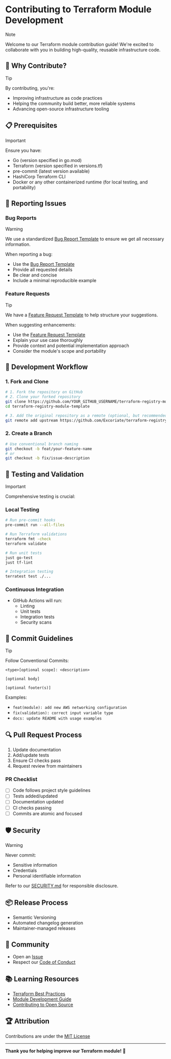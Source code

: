 # Contributing to Terraform Module Development

> [!NOTE]
> Welcome to our Terraform module contribution guide! We're excited to collaborate with you in building high-quality, reusable infrastructure code.

## 🌟 Why Contribute?

> [!TIP]
> By contributing, you're:
>
> - Improving infrastructure as code practices
> - Helping the community build better, more reliable systems
> - Advancing open-source infrastructure tooling

## 📋 Prerequisites

> [!IMPORTANT]
> Ensure you have:
>
> - Go (version specified in go.mod)
> - Terraform (version specified in versions.tf)
> - pre-commit (latest version available)
> - HashiCorp Terraform CLI
> - Docker or any other containerized runtime (for local testing, and portability)

## 🐛 Reporting Issues

### Bug Reports

> [!WARNING]
> We use a standardized [Bug Report Template](https://github.com/Excoriate/terraform-registry-module-template/blob/main/.github/ISSUE_TEMPLATE/bug_report.md) to ensure we get all necessary information.

When reporting a bug:

- Use the [Bug Report Template](https://github.com/Excoriate/terraform-registry-module-template/blob/main/.github/ISSUE_TEMPLATE/bug_report.md)
- Provide all requested details
- Be clear and concise
- Include a minimal reproducible example

### Feature Requests

> [!TIP]
> We have a [Feature Request Template](https://github.com/Excoriate/terraform-registry-module-template/blob/main/.github/ISSUE_TEMPLATE/feature_request.md) to help structure your suggestions.

When suggesting enhancements:

- Use the [Feature Request Template](https://github.com/Excoriate/terraform-registry-module-template/blob/main/.github/ISSUE_TEMPLATE/feature_request.md)
- Explain your use case thoroughly
- Provide context and potential implementation approach
- Consider the module's scope and portability

## 🚀 Development Workflow

### 1. Fork and Clone

```bash
# 1. Fork the repository on GitHub
# 2. Clone your forked repository
git clone https://github.com/YOUR_GITHUB_USERNAME/terraform-registry-module-template.git
cd terraform-registry-module-template

# 3. Add the original repository as a remote (optional, but recommended)
git remote add upstream https://github.com/Excoriate/terraform-registry-module-template.git
```

### 2. Create a Branch

```bash
# Use conventional branch naming
git checkout -b feat/your-feature-name
# or
git checkout -b fix/issue-description
```

## 🧪 Testing and Validation

> [!IMPORTANT]
> Comprehensive testing is crucial:

### Local Testing

```bash
# Run pre-commit hooks
pre-commit run --all-files

# Run Terraform validations
terraform fmt -check
terraform validate

# Run unit tests
just go-test
just tf-lint

# Integration testing
terratest test ./...
```

### Continuous Integration

- GitHub Actions will run:
  - Linting
  - Unit tests
  - Integration tests
  - Security scans

## 📝 Commit Guidelines

> [!TIP]
> Follow Conventional Commits:

```
<type>[optional scope]: <description>

[optional body]

[optional footer(s)]
```

Examples:

- `feat(module): add new AWS networking configuration`
- `fix(validation): correct input variable type`
- `docs: update README with usage examples`

## 🔍 Pull Request Process

1. Update documentation
2. Add/update tests
3. Ensure CI checks pass
4. Request review from maintainers

### PR Checklist

- [ ] Code follows project style guidelines
- [ ] Tests added/updated
- [ ] Documentation updated
- [ ] CI checks passing
- [ ] Commits are atomic and focused

## 🛡️ Security

> [!WARNING]
> Never commit:
>
> - Sensitive information
> - Credentials
> - Personal identifiable information

Refer to our [SECURITY.md](https://github.com/Excoriate/terraform-registry-module-template/blob/main/SECURITY.md) for responsible disclosure.

## 📦 Release Process

- Semantic Versioning
- Automated changelog generation
- Maintainer-managed releases

## 🤝 Community

- Open an [Issue](https://github.com/Excoriate/terraform-registry-module-template/issues/new)
- Respect our [Code of Conduct](https://github.com/Excoriate/terraform-registry-module-template/blob/main/CODE_OF_CONDUCT.md)

## 📚 Learning Resources

- [Terraform Best Practices](https://www.terraform.io/docs/cloud/guides/recommended-practices/index.html)
- [Module Development Guide](https://www.terraform.io/docs/modules/index.html)
- [Contributing to Open Source](https://opensource.guide/how-to-contribute/)

## 🏆 Attribution

Contributions are under the [MIT License](https://github.com/Excoriate/terraform-registry-module-template/blob/main/LICENSE)

---

**Thank you for helping improve our Terraform module!** 🎉

